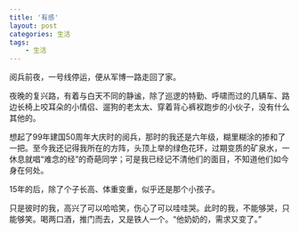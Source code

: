 ```yaml
---
title: '有感'
layout: post
categories: 生活
tags:
    - 生活
---
```


阅兵前夜，一号线停运，便从军博一路走回了家。

夜晚的复兴路，有着与白天不同的静谧，除了巡逻的特勤、呼啸而过的几辆车、路边长椅上咬耳朵的小情侣、遛狗的老太太、穿着背心裤衩跑步的小伙子，没有什么其他的。

想起了99年建国50周年大庆时的阅兵，那时的我还是六年级，糊里糊涂的掺和了一把。至今我还记得我所在的方阵，头顶上举的绿色花环，过期变质的矿泉水，一休息就唱“难念的经”的奇葩同学；可是我已经记不清他们的面目，不知道他们如今身在何处。

15年的后，除了个子长高、体重变重，似乎还是那个小孩子。

只是彼时的我，高兴了可以哈哈笑，伤心了可以哇哇哭。此时的我，不能够哭，只能够笑。喝两口酒，推门而去，又是铁人一个。“他奶奶的，需求又变了。”